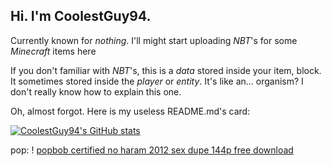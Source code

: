 ## Hi. I'm **CoolestGuy94**.
Currently known for *nothing*. I'll might start uploading *NBT*'s for some *Minecraft* items here

If you don't familiar with *NBT*'s, this is a *data* stored inside your item, block. It sometimes stored inside the *player* or *entity*.
It's like an... organism? 
I don't really know how to explain this one.

Oh, almost forgot. Here is my useless README.md's card:

[![CoolestGuy94's GitHub stats](https://github-readme-stats.vercel.app/api?username=coolestguy94&theme=dark)](https://github.com/coolestguy94/github-readme-stats)

pop:
!
[popbob certified no haram 2012 sex dupe 144p free download](https://img.shields.io/badge/-popbob_sex_dupe_no_haram_144p_2011_no_4chan_pedophiles_sex_backdoor_halal-red?style=flat-square)
